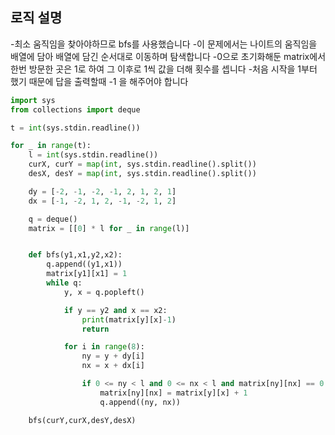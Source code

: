 
## **로직 설명**
-최소 움직임을 찾아야하므로 bfs를 사용했습니다
-이 문제에서는 나이트의 움직임을 배열에 담아 배열에 담긴 순서대로 이동하며 탐색합니다
-0으로 초기화해둔 matrix에서 한번 방문한 곳은 1로 하여 그 이후로 1씩 값을 더해 횟수를 셉니다
-처음 시작을 1부터 했기 때문에 답을 출력할때 -1 을 해주어야 합니다

```python
import sys
from collections import deque

t = int(sys.stdin.readline())

for _ in range(t):
    l = int(sys.stdin.readline())
    curX, curY = map(int, sys.stdin.readline().split())
    desX, desY = map(int, sys.stdin.readline().split())

    dy = [-2, -1, -2, -1, 2, 1, 2, 1]
    dx = [-1, -2, 1, 2, -1, -2, 1, 2]

    q = deque()
    matrix = [[0] * l for _ in range(l)]


    def bfs(y1,x1,y2,x2):
        q.append((y1,x1))
        matrix[y1][x1] = 1
        while q:
            y, x = q.popleft()

            if y == y2 and x == x2:
                print(matrix[y][x]-1)
                return

            for i in range(8):
                ny = y + dy[i]
                nx = x + dx[i]

                if 0 <= ny < l and 0 <= nx < l and matrix[ny][nx] == 0:
                    matrix[ny][nx] = matrix[y][x] + 1
                    q.append((ny, nx))

    bfs(curY,curX,desY,desX)



